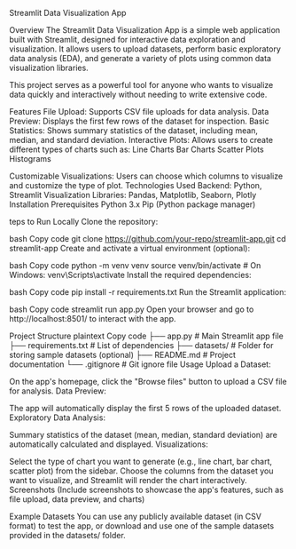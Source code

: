 Streamlit Data Visualization App

Overview
The Streamlit Data Visualization App is a simple web application built with Streamlit, designed for interactive data exploration and visualization. It allows users to upload datasets, perform basic exploratory data analysis (EDA), and generate a variety of plots using common data visualization libraries.

This project serves as a powerful tool for anyone who wants to visualize data quickly and interactively without needing to write extensive code.

Features
File Upload: Supports CSV file uploads for data analysis.
Data Preview: Displays the first few rows of the dataset for inspection.
Basic Statistics: Shows summary statistics of the dataset, including mean, median, and standard deviation.
Interactive Plots: Allows users to create different types of charts such as:
Line Charts
Bar Charts
Scatter Plots
Histograms

Customizable Visualizations: Users can choose which columns to visualize and customize the type of plot.
Technologies Used
Backend: Python, Streamlit
Visualization Libraries: Pandas, Matplotlib, Seaborn, Plotly
Installation
Prerequisites
Python 3.x
Pip (Python package manager)


teps to Run Locally
Clone the repository:

bash
Copy code
git clone https://github.com/your-repo/streamlit-app.git
cd streamlit-app
Create and activate a virtual environment (optional):

bash
Copy code
python -m venv venv
source venv/bin/activate  # On Windows: venv\Scripts\activate
Install the required dependencies:

bash
Copy code
pip install -r requirements.txt
Run the Streamlit application:

bash
Copy code
streamlit run app.py
Open your browser and go to http://localhost:8501/ to interact with the app.

Project Structure
plaintext
Copy code
├── app.py                  # Main Streamlit app file
├── requirements.txt        # List of dependencies
├── datasets/               # Folder for storing sample datasets (optional)
├── README.md               # Project documentation
└── .gitignore              # Git ignore file
Usage
Upload a Dataset:

On the app's homepage, click the "Browse files" button to upload a CSV file for analysis.
Data Preview:

The app will automatically display the first 5 rows of the uploaded dataset.
Exploratory Data Analysis:

Summary statistics of the dataset (mean, median, standard deviation) are automatically calculated and displayed.
Visualizations:

Select the type of chart you want to generate (e.g., line chart, bar chart, scatter plot) from the sidebar.
Choose the columns from the dataset you want to visualize, and Streamlit will render the chart interactively.
Screenshots
(Include screenshots to showcase the app's features, such as file upload, data preview, and charts)

Example Datasets
You can use any publicly available dataset (in CSV format) to test the app, or download and use one of the sample datasets provided in the datasets/ folder.


